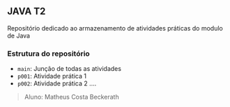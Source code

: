 ## JAVA T2
Repositório dedicado ao armazenamento de atividades práticas do modulo de Java

### Estrutura do repositório
* `main`: Junção de todas as atividades
* `p001`: Atividade prática 1
* `p002`: Atividade prática 2
....

>Aluno: Matheus Costa Beckerath
